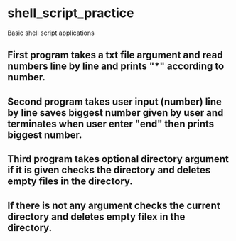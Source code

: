 # shell_script_practice
Basic shell script applications

## First program takes a txt file argument and read numbers line by line and prints "*" according to number.

## Second program takes user input (number) line by line saves biggest number given  by user and terminates when user enter "end" then prints biggest number.

## Third program takes optional directory argument if it is given checks the directory and deletes empty files in the directory. 
## If there is not any argument checks the current directory and deletes empty filex in the directory.
